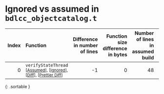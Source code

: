 # Ignored vs assumed in `bdlcc_objectcatalog.t`

<script src="../sorttable.js"></script>

|   Index | Function                                                                                                                           |   Difference in number of lines |   Function size difference in bytes |   Number of lines in assumed build | Number of bytes in assumed build   |   Number of lines in ignored build | Number of bytes in ignored build   |
|--------:|:-----------------------------------------------------------------------------------------------------------------------------------|--------------------------------:|------------------------------------:|-----------------------------------:|:-----------------------------------|-----------------------------------:|:-----------------------------------|
|       0 | `verifyStateThread` <sup>\[[Assumed](0-assume)\], \[[Ignored](0-none)\], \[[Diff](0.diff.html)\], \[[Prettier Diff](0-diff.html)\] |                              -1 |                                   0 |                                 48 | 4,219,568                          |                                 48 | 4,219,568                          |
{: .sortable }
